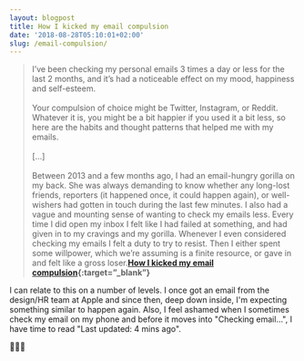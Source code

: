 ```yaml
---
layout: blogpost
title: How I kicked my email compulsion
date: '2018-08-28T05:10:01+02:00'
slug: /email-compulsion/
---
```

>I’ve been checking my personal emails 3 times a day or less for the last 2 months, and it’s had a noticeable effect on my mood, happiness and self-esteem.<br /><br />
Your compulsion of choice might be Twitter, Instagram, or Reddit. Whatever it is, you might be a bit happier if you used it a bit less, so here are the habits and thought patterns that helped me with my emails.
<br /><br />
[…]
<br /><br />
Between 2013 and a few months ago, I had an email-hungry gorilla on my back. She was always demanding to know whether any long-lost friends, reporters (it happened once, it could happen again), or well-wishers had gotten in touch during the last few minutes. I also had a vague and mounting sense of wanting to check my emails less. Every time I did open my inbox I felt like I had failed at something, and had given in to my cravings and my gorilla. Whenever I even considered checking my emails I felt a duty to try to resist. Then I either spent some willpower, which we’re assuming is a finite resource, or gave in and felt like a gross loser.**[How I kicked my email compulsion](https://robertheaton.com/2018/08/20/how-i-kicked-my-email-compulsion/){:target=”_blank”}**

I can relate to this on a number of levels. I once got an email from the design/HR team at Apple and since then, deep down inside, I'm expecting something similar to happen again. Also, I feel ashamed when I sometimes check my email on my phone and before it moves into "Checking email...", I have time to read "Last updated: 4 mins ago".

🤦🏻‍♂️
